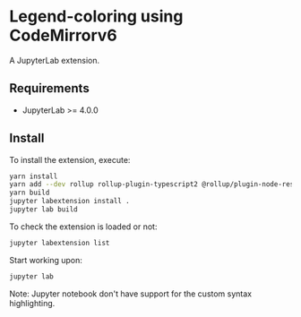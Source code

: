 # Legend-coloring using CodeMirrorv6

A JupyterLab extension.

## Requirements

- JupyterLab >= 4.0.0

## Install

To install the extension, execute:

```bash
yarn install
yarn add --dev rollup rollup-plugin-typescript2 @rollup/plugin-node-resolve @rollup/plugin-commonjs typescript
yarn build
jupyter labextension install .
jupyter lab build
```

To check the extension is loaded or not:

```bash
jupyter labextension list
```

Start working upon:
```bash
jupyter lab
```

Note: Jupyter notebook don't have support for the custom syntax highlighting.
